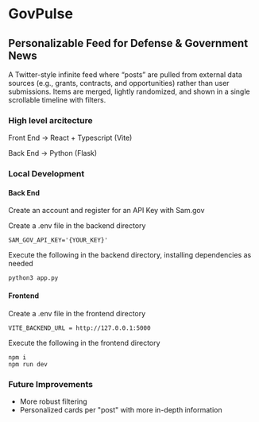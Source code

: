 # GovPulse
## Personalizable Feed for Defense & Government News

A Twitter-style infinite feed where “posts” are pulled from external data sources (e.g., grants, contracts, and opportunities) rather than user submissions. Items are merged, lightly randomized, and shown in a single scrollable timeline with filters.


### High level arcitecture
Front End -> React + Typescript (Vite)

Back End -> Python (Flask)


### Local Development 
#### Back End

Create an account and register for an API Key with Sam.gov

Create a .env file in the backend directory
```
SAM_GOV_API_KEY='{YOUR_KEY}'
```

Execute the following in the backend directory, installing dependencies as needed
```
python3 app.py
```

#### Frontend


Create a .env file in the frontend directory
```
VITE_BACKEND_URL = http://127.0.0.1:5000
```

Execute the following in the frontend directory
```
npm i
npm run dev
```


### Future Improvements
- More robust filtering
- Personalized cards per "post" with more in-depth information